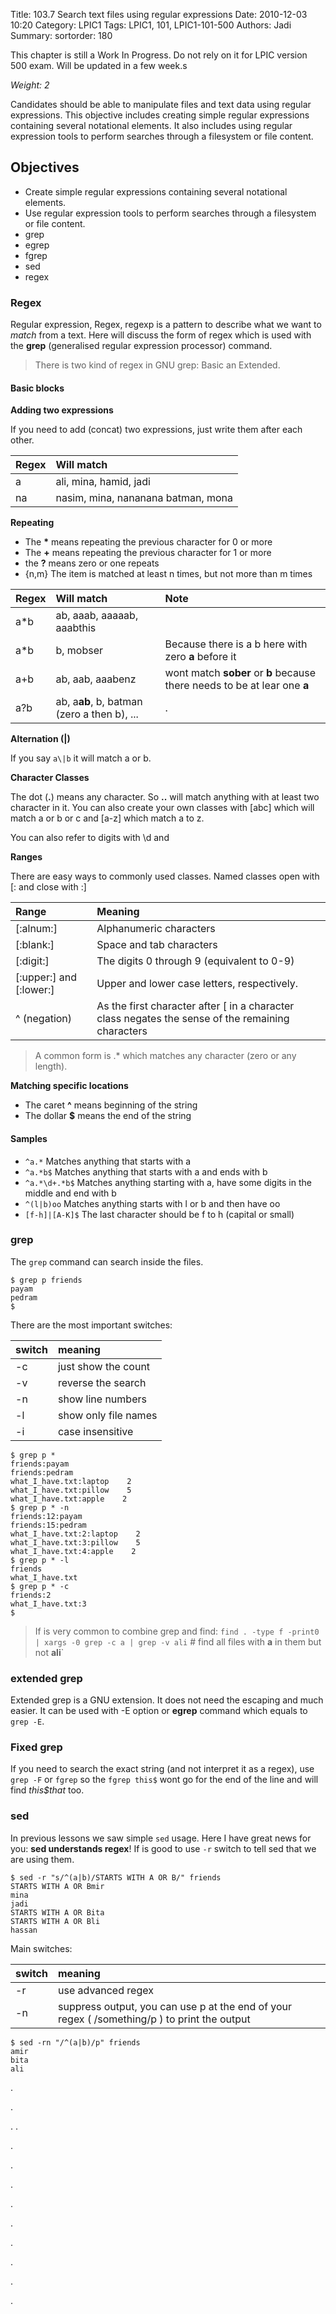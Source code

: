 Title: 103.7 Search text files using regular expressions
Date: 2010-12-03 10:20
Category: LPIC1
Tags: LPIC1, 101, LPIC1-101-500
Authors: Jadi
Summary: 
sortorder: 180

<div class="alert alert-danger" role="alert">
  This chapter is still a Work In Progress. Do not rely on it for LPIC version 500 exam. Will be updated in a few week.s
</div>


_Weight: 2_

Candidates should be able to manipulate files and text data using regular expressions. This objective includes creating simple regular expressions containing several notational elements. It also includes using regular expression tools to perform searches through a filesystem or file content.

## Objectives

* Create simple regular expressions containing several notational elements.
* Use regular expression tools to perform searches through a filesystem or file content.
* grep
* egrep
* fgrep
* sed
* regex

### Regex

Regular expression, Regex, regexp is a pattern to describe what we want to _match_ from a text. Here will discuss the form of regex which is used with the **grep** \(generalised regular expression processor\) command.

> There is two kind of regex in GNU grep: Basic an Extended.

#### Basic blocks

**Adding two expressions**

If you need to add \(concat\) two expressions, just write them after each other.

| Regex | Will match |
| :--- | :--- |
| a | ali, mina, hamid, jadi |
| na | nasim, mina, nananana batman, mona |

**Repeating**

* The **\*** means repeating the previous character for 0 or more
* The **+** means repeating the previous character for 1 or more
* the **?** means zero or one repeats
* {n,m}  The item is matched at least n times, but not more than m times

| Regex | Will match | Note |
| :--- | :--- | :--- |
| a\*b | ab, aaab, aaaaab, aaabthis |  |
| a\*b | b, mobser | Because there is a b here with zero **a** before it |
| a+b | ab, aab, aaabenz | wont match **sober** or **b** because there needs to be at lear one **a** |
| a?b | ab, a**ab**, b, batman \(zero a then b\), ... | . |

**Alternation \(\|\)**

If you say `a\|b` it will match a or b.

**Character Classes**

The dot \(**.**\) means any character. So **..** will match anything with at least two character in it. You can also create your own classes with \[abc\] which will match a or b or c and \[a-z\] which match a to z.

You can also refer to digits with \d and

**Ranges**

There are easy ways to commonly used classes. Named classes open with \[: and close with :\]

| Range | Meaning |
| :--- | :--- |
| \[:alnum:\] | Alphanumeric characters |
| \[:blank:\] | Space and tab characters |
| \[:digit:\] | The digits 0 through 9 \(equivalent to 0-9\) |
| \[:upper:\] and \[:lower:\] | Upper and lower case letters, respectively. |
| ^ \(negation\) | As the first character after \[ in a character class negates the sense of the remaining characters |

> A common form is .\* which matches any character \(zero or any length\).

**Matching specific locations**

* The caret **^** means beginning of the string
* The dollar **$** means the end of the string

#### Samples

* `^a.*` Matches anything that starts with a
* `^a.*b$` Matches anything that starts with a and ends with b
* `^a.*\d+.*b$` Matches anything starting with a, have some digits in the middle and end with b
* `^(l|b)oo` Matches anything starts with l or b and then have oo
* `[f-h]|[A-K]$` The last character should be f to h \(capital or small\)

### grep

The `grep` command can search inside the files.

```text
$ grep p friends
payam
pedram
$
```

There are the most important switches:

| switch | meaning |
| :--- | :--- |
| -c | just show the count |
| -v | reverse the search |
| -n | show line numbers |
| -l | show only file names |
| -i | case insensitive |

```text
$ grep p *
friends:payam
friends:pedram
what_I_have.txt:laptop    2
what_I_have.txt:pillow    5
what_I_have.txt:apple    2
$ grep p * -n
friends:12:payam
friends:15:pedram
what_I_have.txt:2:laptop    2
what_I_have.txt:3:pillow    5
what_I_have.txt:4:apple    2
$ grep p * -l
friends
what_I_have.txt
$ grep p * -c
friends:2
what_I_have.txt:3
$
```

> If is very common to combine grep and find: `find . -type f -print0 | xargs -0 grep -c a | grep -v ali` \# find all files with **a** in them but not **ali**\`

### extended grep

Extended grep is a GNU extension. It does not need the escaping and much easier. It can be used with -E option or **egrep** command which equals to `grep -E`.

### Fixed grep

If you need to search the exact string \(and not interpret it as a regex\), use `grep -F` or `fgrep` so the `fgrep this$` wont go for the end of the line and will find _this$that_ too.

### sed

In previous lessons we saw simple `sed` usage. Here I have great news for you: **sed understands regex**! If is good to use `-r` switch to tell sed that we are using them.

```text
$ sed -r "s/^(a|b)/STARTS WITH A OR B/" friends
STARTS WITH A OR Bmir
mina
jadi
STARTS WITH A OR Bita
STARTS WITH A OR Bli
hassan
```

Main switches:

| switch | meaning |
| :--- | :--- |
| -r | use advanced regex |
| -n | suppress output, you can use p at the end of your regex \( /something/p \) to print the output |

```text
$ sed -rn "/^(a|b)/p" friends
amir
bita
ali
```

.

.

. .

.

.

.

.

.

.

.

.

.


